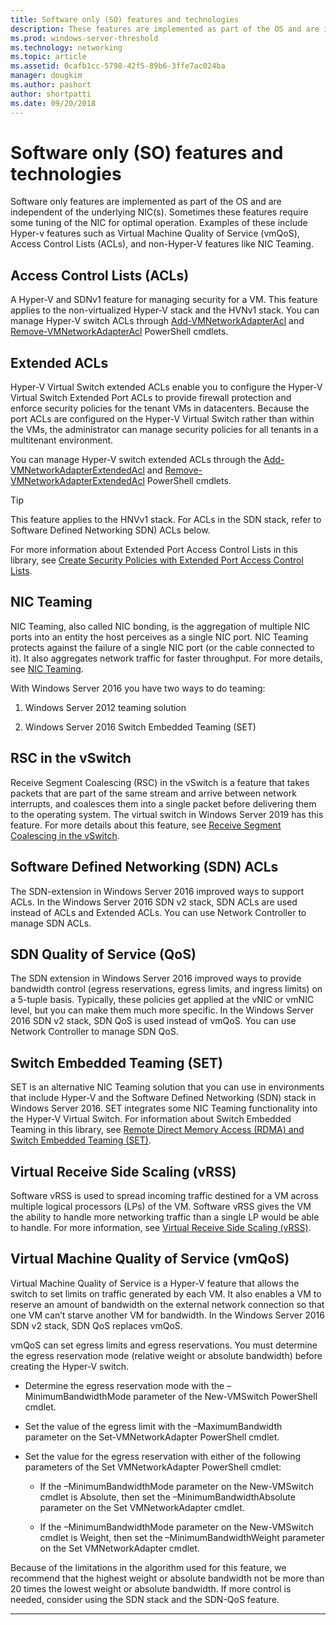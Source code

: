 ```yaml
---
title: Software only (SO) features and technologies
description: These features are implemented as part of the OS and are independent of the underlying NIC(s). Sometimes these features require some tuning of the NIC for optimal operation. Examples of these include Hyper-v features such as Virtual Machine Quality of Service (vmQoS), Access Control Lists (ACLs), and non-Hyper-V features like NIC Teaming.
ms.prod: windows-server-threshold
ms.technology: networking
ms.topic: article
ms.assetid: 0cafb1cc-5798-42f5-89b6-3ffe7ac024ba
manager: dougkim
ms.author: pashort 
author: shortpatti
ms.date: 09/20/2018 
---
```



# Software only (SO) features and technologies
Software only features are implemented as part of the OS and are independent of the underlying NIC(s). Sometimes these features require some tuning of the NIC for optimal operation. Examples of these include Hyper-v features such as Virtual Machine Quality of Service (vmQoS), Access Control Lists (ACLs), and non-Hyper-V features like NIC Teaming.

## Access Control Lists (ACLs)

A Hyper-V and SDNv1 feature for managing security for a VM. This feature applies to the non-virtualized Hyper-V stack and the HVNv1 stack. You can manage Hyper-V switch ACLs through [Add-VMNetworkAdapterAcl](https://docs.microsoft.com/powershell/module/hyper-v/add-vmnetworkadapteracl?view=win10-ps)
and [Remove-VMNetworkAdapterAcl](https://docs.microsoft.com/powershell/module/hyper-v/remove-vmnetworkadapteracl?view=win10-ps)
PowerShell cmdlets.

## Extended ACLs

Hyper-V Virtual Switch extended ACLs enable you to configure the Hyper-V Virtual Switch Extended Port ACLs to provide firewall protection and enforce security policies for the tenant VMs in datacenters. Because the port ACLs are configured on the Hyper-V Virtual Switch rather than within the VMs, the administrator can manage security policies for all tenants in a multitenant environment.

You can manage Hyper-V switch extended ACLs through the [Add-VMNetworkAdapterExtendedAcl](https://docs.microsoft.com/powershell/module/hyper-v/add-vmnetworkadapterextendedacl?view=win10-ps) and [Remove-VMNetworkAdapterExtendedAcl](https://docs.microsoft.com/powershell/module/hyper-v/remove-vmnetworkadapteracl?view=win10-ps) PowerShell cmdlets.

>[!TIP] 
>This feature applies to the HNVv1 stack. For ACLs in the SDN stack, refer to Software Defined Networking SDN) ACLs below.

For more information about Extended Port Access Control Lists in this library, see [Create Security Policies with Extended Port Access Control Lists](https://docs.microsoft.com/windows-server/virtualization/hyper-v-virtual-switch/Create-Security-Policies-with-Extended-Port-Access-Control-Lists).

## NIC Teaming

NIC Teaming, also called NIC bonding, is the aggregation of multiple NIC ports into an entity the host perceives as a single NIC port. NIC Teaming protects against the failure of a single NIC port (or the cable connected to it). It also aggregates network traffic for faster throughput. For more details, see [NIC Teaming](https://docs.microsoft.com/windows-server/networking/technologies/nic-teaming/nic-teaming).

With Windows Server 2016 you have two ways to do teaming:

1.  Windows Server 2012 teaming solution

2.  Windows Server 2016 Switch Embedded Teaming (SET)


## RSC in the vSwitch

Receive Segment Coalescing (RSC) in the vSwitch is a feature that takes packets that are part of the same stream and arrive between network interrupts, and coalesces them into a single packet before delivering them to the operating system. The virtual switch in Windows Server 2019 has this feature. For more details about this feature, see [Receive Segment Coalescing in the vSwitch](https://docs.microsoft.com/windows-server/networking/technologies/hpn/rsc-in-the-vswitch).

## Software Defined Networking (SDN) ACLs

The SDN-extension in Windows Server 2016 improved ways to support ACLs. In the Windows Server 2016 SDN v2 stack, SDN ACLs are used instead of ACLs and Extended ACLs. You can use Network Controller to manage SDN ACLs. 

## SDN Quality of Service (QoS)

The SDN extension in Windows Server 2016 improved ways to provide bandwidth control (egress reservations, egress limits, and ingress limits) on a 5-tuple basis. Typically, these policies get applied at the vNIC or vmNIC level, but you can make them much more specific. In the Windows Server 2016 SDN v2 stack, SDN QoS is used instead of vmQoS. You can use Network Controller to manage SDN QoS.

## Switch Embedded Teaming (SET)

SET is an alternative NIC Teaming solution that you can use in environments that include Hyper-V and the Software Defined Networking (SDN) stack in Windows Server 2016. SET integrates some NIC Teaming functionality into the Hyper-V Virtual Switch. For information about Switch Embedded Teaming in this library, see [Remote Direct Memory Access (RDMA) and Switch Embedded Teaming (SET)](https://docs.microsoft.com/windows-server/virtualization/hyper-v-virtual-switch/rdma-and-switch-embedded-teaming).

## Virtual Receive Side Scaling (vRSS)

Software vRSS is used to spread incoming traffic destined for a VM across multiple logical processors (LPs) of the VM. Software vRSS gives the VM the ability to handle more networking traffic than a single LP would be able to handle. For more information, see [Virtual Receive Side Scaling (vRSS)](https://docs.microsoft.com/windows-server/networking/technologies/vrss/vrss-top).

## Virtual Machine Quality of Service (vmQoS)

Virtual Machine Quality of Service is a Hyper-V feature that allows the switch to set limits on traffic generated by each VM. It also enables a VM to reserve an amount of bandwidth on the external network connection so that one VM can’t starve another VM for bandwidth. In the Windows Server 2016 SDN v2 stack, SDN QoS replaces vmQoS.

vmQoS can set egress limits and egress reservations. You must determine the egress reservation mode (relative weight or absolute bandwidth) before creating the Hyper-V switch.

-  Determine the egress reservation mode with the –MinimumBandwidthMode parameter of the New-VMSwitch PowerShell cmdlet.

-  Set the value of the egress limit with the –MaximumBandwidth parameter on the Set-VMNetworkAdapter PowerShell cmdlet.

-  Set the value for the egress reservation with either of the following parameters of the Set VMNetworkAdapter PowerShell cmdlet:

   -  If the –MinimumBandwidthMode parameter on the New-VMSwitch cmdlet is Absolute, then set the –MinimumBandwidthAbsolute parameter on the Set VMNetworkAdapter cmdlet.

   -  If the –MinimumBandwidthMode parameter on the New-VMSwitch cmdlet is Weight, then set the –MinimumBandwidthWeight parameter on the Set VMNetworkAdapter cmdlet.

Because of the limitations in the algorithm used for this feature, we recommend that the highest weight or absolute bandwidth not be more than 20 times the lowest weight or absolute bandwidth. If more control is needed, consider using the SDN stack and the SDN-QoS feature.


---